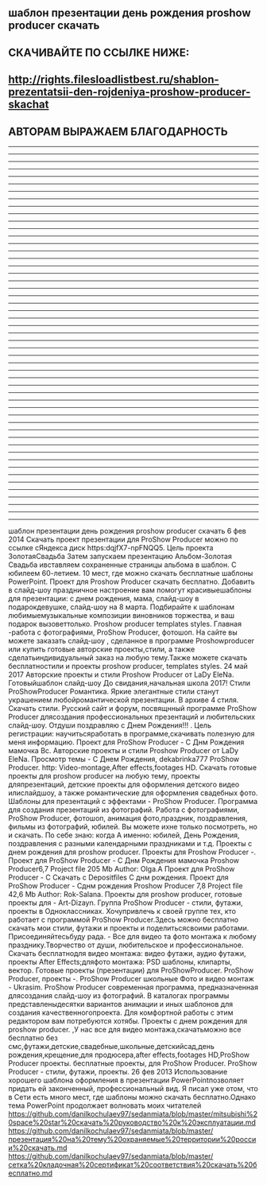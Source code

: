 шаблон презентации день рождения proshow producer скачать
--------------------------------------------------
СКАЧИВАЙТЕ ПО ССЫЛКЕ НИЖЕ:
--------------------------------------------------
http://rights.filesloadlistbest.ru/shablon-prezentatsii-den-rojdeniya-proshow-producer-skachat
--------------------------------------------------
АВТОРАМ ВЫРАЖАЕМ БЛАГОДАРНОСТЬ
--------------------------------------------------
--------------------------------------------------
--------------------------------------------------
--------------------------------------------------
--------------------------------------------------
--------------------------------------------------
--------------------------------------------------
--------------------------------------------------
--------------------------------------------------
--------------------------------------------------
--------------------------------------------------
--------------------------------------------------
--------------------------------------------------
--------------------------------------------------
--------------------------------------------------
--------------------------------------------------
--------------------------------------------------
--------------------------------------------------
--------------------------------------------------
--------------------------------------------------
--------------------------------------------------
--------------------------------------------------
--------------------------------------------------
--------------------------------------------------
--------------------------------------------------
--------------------------------------------------
--------------------------------------------------
--------------------------------------------------
--------------------------------------------------
--------------------------------------------------
--------------------------------------------------
--------------------------------------------------
--------------------------------------------------
--------------------------------------------------
--------------------------------------------------
--------------------------------------------------
--------------------------------------------------
--------------------------------------------------
--------------------------------------------------
--------------------------------------------------
--------------------------------------------------
--------------------------------------------------
--------------------------------------------------
--------------------------------------------------
--------------------------------------------------
--------------------------------------------------
--------------------------------------------------
--------------------------------------------------
--------------------------------------------------
--------------------------------------------------
--------------------------------------------------
--------------------------------------------------
шаблон презентации день рождения proshow producer скачать 6 фев 2014  Скачать проект презентации для ProShow Producer можно по ссылке сЯндекса диск https:dqjfX7-npFNQQ5. Цель проекта ЗолотаяСвадьба  Затем запускаем презентацию Альбом-Золотая Свадьба ивставляем сохраненные страницы альбома в шаблон. C юбилеем 60-летием. 10 мест, где можно скачать бесплатные шаблоны PowerPoint. Проект для Proshow Producer скачать бесплатно. Добавить в слайд-шоу праздничное настроение вам помогут красивыешаблоны для презентации: с днем рождения, мама, слайд-шоу в подарокдевушке, слайд-шоу на 8 марта. Подбирайте к шаблонам любимыемузыкальные композиции виновников торжества, и ваш подарок вызоветтолько. Proshow producer templates  styles. Главная -работа с фотографиями, ProShow Producer, фотошоп. На сайте вы можете заказать слайд-шоу , сделанное в программе Proshowproducer или купить готовые авторские проекты,стили, а также сделатьиндивидуальный заказ на любую тему.Также можете скачать бесплатностили и проекты proshow producer, templates  styles. 24 май 2017  Авторские проекты и стили Proshow Producer от LaDy EleNa.  Готовыйшаблон слайд-шоу До свидания,начальная школа 2017!  Cтили ProShowProducer Романтика. Яркие элегантные стили станут украшением любойромантической презентации. В архиве 4 стиля. Скачать стили. Русский сайт и форум, посвящнный программе ProShow Producer длясоздания профессиональных презентаций и любительских слайд-шоу.  Отдуши поздравляю с Днем Рождения!!! . Цель регистрации: научитьсяработать в программе,скачивать полезную для меня информацию. Проект для ProShow Producer - С Днм Рождения мамочка  Вс. Авторские проекты и стили Proshow Producer от LaDy EleNa. Просмотр темы - С Днем Рождения, dekabrinka777  ProShow Producer. http: Video-montage,After effects,footages HD. Скачать готовые проекты для proshow producer на любую тему, проекты дляпрезентаций, детские проекты для оформления детского видео илислайдшоу, а также романтические для оформления свадебных фото.
Шаблоны для презентаций с эффектами - ProShow Producer. Программа для создания презентаций из фотографий. Работа с фотографиями, ProShow Producer, фотошоп, анимация фото,праздник, поздравления, фильмы из фотографий, юбилей.  Вы можете ихне только посмотреть, но и скачать. По себе знаю: когда  А именно: юбилей, День Рождения, поздравления с разными календарными праздниками и т.д. Проекты с днем рождения для proshow producer. Проекты для Proshow Producer -. Проект для ProShow Producer - С Днм Рождения мамочка Proshow Producer6,7  Project file  205 Mb Author: Olga.A Проект для ProShow Producer - С Скачать с Depositfiles  С днм рождения. Проект для ProShow Producer - Сднм рождения Proshow Producer 7,8  Project file  42,6 Mb Author: Rok-Salana. Проекты для proshow producer, готовые проекты для  - Art-Dizayn. Группа ProShow Producer - стили, футажи, проекты в Одноклассниках. Хочупривлечь к своей группе тех, кто работает с программой ProShow Producer.Здесь можно бесплатно скачать мои стили, футажи и проекты и поделитьсясвоими работами. Присоединяйтесьбуду рада. - Все для видео та фото монтажа к любому празднику.Творчество от души, любительское и профессиональное. Скачать бесплатнодля видео монтажа: видео футажи, аудио футажи, проекты After Effects;дляфото монтажа: PSD шаблоны, клипарты, вектор. Готовые проекты (презентации) для ProShowProducer. ProShow Producer, проекты -. ProShow Producer школьные  Фото и видео монтаж - Ukrasim. ProShow Producer  современная программа, предназначенная длясоздания слайд-шоу из фотографий. В каталогах программы представленыдесятки вариантов анимации и иных шаблонов для создания качественногопроекта. Для комфортной работы с этим редактором вам потребуются хотябы. Проекты с днем рождения для proshow producer.
,У нас все для видео монтажа,скачатьможно все бесплатно без смс,футажи,детские,свадебные,школьные,детскийсад,день рождения,крещение,для продюсера,after effects,footages HD,ProShow Producer проекты. бесплатные проекты, для ProShow Producer. ProShow Producer - стили, футажи, проекты. 26 фев 2013  Использование хорошего шаблона оформления в презентации PowerPointпозволяет придать ей законченный, профессиональный вид. Я писал уже отом, что в Сети есть много мест, где шаблоны можно скачать бесплатно.Однако тема PowerPoint продолжает волновать моих читателей
https://github.com/danilkochulaev97/sedanmiata/blob/master/mitsubishi%20space%20star%20скачать%20руководство%20к%20эксплуатации.md
https://github.com/danilkochulaev97/sedanmiata/blob/master/презентация%20на%20тему%20охраняемые%20территории%20россии%20скачать.md
https://github.com/danilkochulaev97/sedanmiata/blob/master/сетка%20кладочная%20сертификат%20соответствия%20скачать%20бесплатно.md